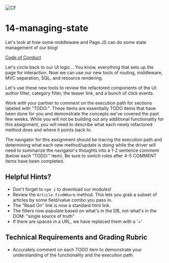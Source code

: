 
![CF](https://i.imgur.com/7v5ASc8.png)
# 14-managing-state
Let's look at how some middleware and Page.JS can do some state management of our blog!

[Code of Conduct](https://github.com/codefellows/code-of-conduct)

Let's circle back to our UI logic... You know, everything that sets up the page for interaction. Now we can use our new tools of routing, middleware, MVC separation, SQL, and resource rendering.

Let's use these new tools to review the refactored components of the UI: author filter, category filter, the teaser link, and a bunch of click events.

Work with your partner to *comment* on the execution path for sections labeled with "TODO:".  These items are essentially TODO items that have been done for you and demonstrate the concepts we've covered the past few weeks.  While you will not be building out any additional functionality for this assignment, you will need to describe what each newly refactored method does and where it points back to.

The navigator for this assignment should be tracing the execution path and determining what each new method/update is doing while the driver will need to summarize the navigator's thoughts into a 1-2 sentence comment (below each "TODO:" item).  Be sure to switch roles after 4-5 COMMENT items have been completed.

## Helpful Hints?
 - Don't forget to `npm i` to download our modules!
 - Review the `Article.findWhere` method.  This lets you grab a subset of articles by some field/value combo you pass in.
 - The "Read On" link is now a standard html link.
 - The filters now populate based on what's in the DB, not what's in the DOM: "single source of truth"
 - If there are spaces in a URL, we have replaced them with a '+'

## Technical Requirements and Grading Rubric
 - Accurately comment on each TODO item to demonstrate your understanding of the functionality and the execution path.
